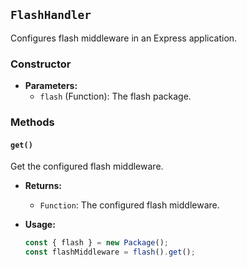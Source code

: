 ## `FlashHandler`

Configures flash middleware in an Express application.

### Constructor

- **Parameters:**
  - `flash` (Function): The flash package.

### Methods

#### `get()`

Get the configured flash middleware.

- **Returns:**
  - `Function`: The configured flash middleware.

- **Usage:**
  ```javascript
  const { flash } = new Package();
  const flashMiddleware = flash().get();
  ```